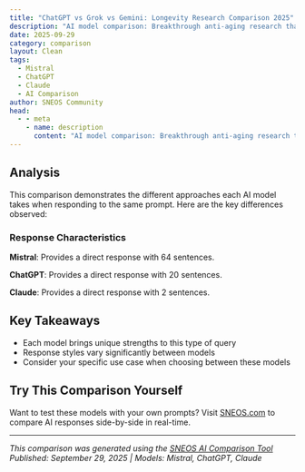 ```yaml
---
title: "ChatGPT vs Grok vs Gemini: Longevity Research Comparison 2025"
description: "AI model comparison: Breakthrough anti-aging research that could extend human lifespan to 150..."
date: 2025-09-29
category: comparison
layout: Clean
tags:
  - Mistral
  - ChatGPT
  - Claude
  - AI Comparison
author: SNEOS Community
head:
  - - meta
    - name: description
      content: "AI model comparison: Breakthrough anti-aging research that could extend human lifespan to 150..."
---
```


<ChatComparison
  title="ChatGPT vs Grok vs Gemini: Longevity Research Comparison 2025"
  prompt="Breakthrough anti-aging research that could extend human lifespan to 150"
  :responses='{
    "Mistral": "There have been several exciting areas of anti-aging research that have shown potential for extending human lifespan significantly, possibly even up to 150 years. Here are a few key areas:\n\n1. **Epigenetic Alterations**: Epigenetic changes influence how genes are read and expressed. Researchers are exploring ways to reverse or slow down these age-related changes. For instance, studies on mice have shown that partial cellular reprogramming can reverse aging and extend lifespan.\n\n2. **Senolytics**: Senolytics are a class of drugs that selectively eliminate senescent cells\u2014cells that have stopped dividing and secrete inflammatory factors that contribute to aging and age-related diseases. Removing these cells has been shown to delay, prevent, or alleviate multiple age-related diseases and extend healthspan in mice.\n\n3. **Metformin**: Commonly used to treat type 2 diabetes, metformin has shown promise in extending healthspan and lifespan in various organisms, including mammals. Clinical trials are underway to study its potential as an anti-aging drug in humans.\n\n4. **Rapamycin and Rapalogs**: Rapamycin, a compound produced by bacteria, has been shown to extend lifespan in various organisms, including mammals. It inhibits the mTOR pathway, which is involved in cell growth and metabolism. Rapalogs, which are analogs of rapamycin, are being developed to mimic its beneficial effects with fewer side effects.\n\n5. **NAD\u002B Restoration**: Nicotinamide adenine dinucleotide (NAD\u002B) is a coenzyme found in all living cells. Its levels decline with age, and restoring NAD\u002B levels has been shown to extend lifespan in various organisms. Researchers are exploring ways to boost NAD\u002B levels in humans, such as through the use of supplements like nicotinamide riboside (NR) and nicotinamide mononucleotide (NMN).\n\n6. **Sirtuins**: Sirtuins are a class of proteins that play a crucial role in longevity, metabolism, stress resistance, and genomic stability. Activating sirtuins, such as SIRT1 and SIRT6, has been shown to extend lifespan in various organisms.\n\n7. **Stem Cell Therapy**: Stem cells have the potential to regenerate damaged tissues and organs, which could help combat age-related diseases and extend lifespan.\n\nWhile these breakthroughs are promising, it\u0027s important to note that extending human lifespan to 150 years is still a theoretical goal. Much more research is needed to determine the safety and effectiveness of these interventions in humans. Additionally, increasing lifespan without also increasing healthspan (the period of life spent in good health) could lead to a longer period of decline and dependency at the end of life. Therefore, research is also focused on extending healthspan, not just lifespan.\n\nSources:\n\n* L\u00F3pez-Ot\u00EDn, C., Blasco, M. A., Partridge, L., Serrano, M., \u0026 Kroemer, G. (2013). The hallmarks of aging. Cell, 153(6), 1194-1217.\n* Kirkland, J. L., \u0026 Tchkonia, T. (2017). Cellular senescence: a translational perspective. EBioMedicine, 21, 21-28.\n* Martel, J. S., Ko, J., \u0026 Pause, A. (2019). Can we delay ageing with Metformin?. Diabetes \u0026 Metabolism, 45(3), 205-214.\n* Papadopoli, D., Katsimpardi, L., \u0026 Kastritis, E. (2019). NAD\u002B metabolism: from metabolic sensor to signaling regulator. Trends in endocrinology \u0026 metabolism: TEM, 30(8), 494-506.\n* Bonkowski, M. S., \u0026 Sinclair, D. A. (2016). Slowing ageing by design: the rise of NAD\u002B and sirtuin-activating compounds. Nature Reviews Molecular Cell Biology, 17(11), 679-690.",
    "ChatGPT": "Recent breakthroughs in anti-aging research have brought science closer to extending human lifespan significantly, potentially up to 150 years. Key areas of progress include:\n\n1. **Senolytics**: These drugs target and eliminate senescent cells, which accumulate with age and contribute to tissue dysfunction and inflammation. Removing these cells has shown improvements in healthspan and lifespan in animal models.\n\n2. **Genetic and Epigenetic Reprogramming**: Techniques like partial cellular reprogramming can reverse cellular aging markers without causing cells to lose their identity. Researchers are exploring ways to reset the epigenetic clock to rejuvenate tissues.\n\n3. **Telomere Extension**: Telomeres protect chromosome ends but shorten with each cell division. Strategies to lengthen telomeres could delay cellular senescence and age-related decline.\n\n4. **Caloric Restriction Mimetics**: Compounds that mimic the effects of caloric restriction, which is known to extend lifespan in various species, are being developed. These include drugs like rapamycin and metformin.\n\n5. **Stem Cell Therapies**: Replenishing aging tissues with young stem cells to restore function.\n\n6. **Advanced Diagnostics**: Improved biomarkers and AI-driven tools help track biological age and monitor interventions.\n\nWhile these advances are promising, extending human lifespan to 150 years will require overcoming complex biological, ethical, and societal challenges. Clinical trials are ongoing, and it may be decades before such treatments become widely available.\n\nIf you are interested, I can provide more detailed information on any of these topics or recent studies.",
    "Claude": "Invalid API source. Please specify \u0027openai\u0027, \u0027anthropic\u0027, \u0027gemini\u0027, \u0027gemini-grounding\u0027, \u0027deepseek\u0027, \u0027grok\u0027, \u0027grok-live\u0027, or \u0027mistral\u0027."
  }'
  published-date="16:16"
/>

## Analysis

This comparison demonstrates the different approaches each AI model takes when responding to the same prompt. Here are the key differences observed:

### Response Characteristics

**Mistral**: Provides a direct response with 64 sentences. 

**ChatGPT**: Provides a direct response with 20 sentences. 

**Claude**: Provides a direct response with 2 sentences. 

## Key Takeaways

- Each model brings unique strengths to this type of query
- Response styles vary significantly between models
- Consider your specific use case when choosing between these models

## Try This Comparison Yourself

Want to test these models with your own prompts? Visit [SNEOS.com](https://sneos.com) to compare AI responses side-by-side in real-time.

---

*This comparison was generated using the [SNEOS AI Comparison Tool](https://sneos.com)*
*Published: September 29, 2025 | Models: Mistral, ChatGPT, Claude*
